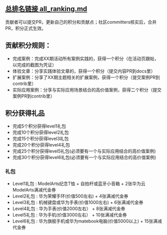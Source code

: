 ##  [总排名链接 all_ranking.md](https://github.com/huaweicloud/ModelArts-Lab/blob/master/merit_rank/all_ranking.md)

贡献者可以提交PR，更新自己的积分和贡献点；社区committers核实后，合并PR，积分正式生效。

## 贡献积分规则：
* 完成案例：完成XX期活动所有案例实践的，获得一个积分（在活动页跟帖，以完成的截图为凭证）
* 体验文章：分享实践体验文章的，获得一个积分（提交内容PR到docs里）
* 扩展案例：分享了XX期主题相关的扩展案例，获得一个积分（提交案例PR到contrib里）
* 实际应用案例：分享与实际应用场景结合的高价值案例，获得二个积分（提交案例PR到contrib里）

## 积分获得礼品
* 完成5个积分获得level1礼包
* 完成10个积分获得level2礼包
* 完成15个积分获得level3礼包
* 完成20个积分获得level4礼包  
* 完成25个积分获得level5礼包(必须要有一个与实际应用结合的高价值案例) 
* 完成30个积分获得level6礼包(必须要有一个与实际应用结合的高价值案例) 
### 礼包
* Level1礼包 : ModelArts纪念T恤 + 自拍杆或蓝牙小音箱 + 2张华为云ModelArts满减代金券            
* Level2礼包 : 华为荣耀手环(价值500左右) + 4张满减代金券
* Level3礼包 : 机械键盘或华为手表(价值1000左右) + 6张满减代金券
* Level4礼包 : 华为手表(价值2000左右） + 8张满减代金券
* Level5礼包 : 华为手机(价值3000左右） + 10张满减代金券
* Level6礼包 : 华为旗舰手机或华为matebook电脑(价值5000以上) + 15张满减代金券

